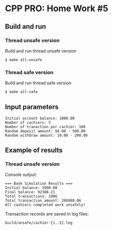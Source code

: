 # CPP PRO: Home Work \#5

## Build and run

### Thread unsafe version

Build and run thread unsafe version

```bash
$ make all-unsafe
```

### Thread safe version

Build and run thread safe version

```bash
$ make all-safe
```

## Input parameters

```
Initial account balance: 1000.00
Number of cachiers: 5
Number of tranaction per cachier: 100
Random deposit amount: 50.00 - 500.00
Random withdraw amount: 10.00 - 200.00
```

## Example of results
### Thread unsafe version
Console output:
```
=== Bank Simulation Results ===
Initial balance: 1000.00
Final balance: 92388.21
Total transactions: 1086
Total transaction amount: 206988.06
All cashiers completed work unsafely!
```
Transaction records are saved in log files:
```
build/unsafe/cachier-{1..5}.log
```
